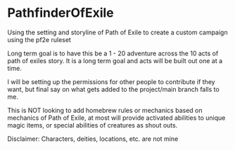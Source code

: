 # PathfinderOfExile
Using the setting and storyline of Path of Exile to create a custom campaign using the pf2e ruleset

Long term goal is to have this be a 1 - 20 adventure across the 10 acts of path of exiles story. It is a long term goal and acts will be built out one at a time. 

I will be setting up the permissions for other people to contribute if they want, but final say on what gets added to the project/main branch falls to me.

This is NOT looking to add homebrew rules or mechanics based on mechanics of Path of Exile, at most will provide activated abilities to unique magic items, or special abilities of creatures as shout outs. 

Disclaimer: Characters, deities, locations, etc. are not mine